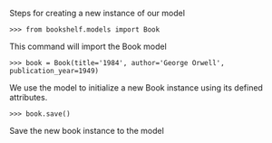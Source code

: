 Steps for creating a new instance of our model

```
>>> from bookshelf.models import Book
```
This command will import the Book model

```
>>> book = Book(title='1984', author='George Orwell', publication_year=1949)
```
We use the model to initialize a new Book instance using its defined attributes.

```
>>> book.save()
```
Save the new book instance to the model